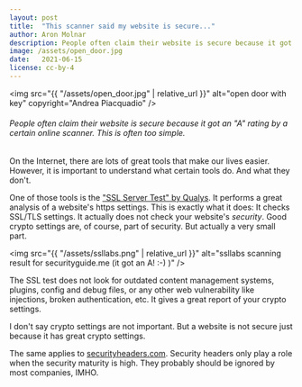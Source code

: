 ```yaml
---
layout: post
title:  "This scanner said my website is secure..."
author: Aron Molnar
description: People often claim their website is secure because it got an "A" rating by a certain online scanner. This is often too simple.
image: /assets/open_door.jpg
date:   2021-06-15
license: cc-by-4
---
```

<img src="{{ "/assets/open_door.jpg" | relative_url }}" alt="open door with key" copyright="Andrea Piacquadio" />

###### People often claim their website is secure because it got an "A" rating by a certain online scanner. This is often too simple.
On the Internet, there are lots of great tools that make our lives easier.
However, it is important to understand what certain tools do. And what they don't.

One of those tools is the <a href="https://www.ssllabs.com/ssltest/analyze.html" target="_blank" rel="noopener">
"SSL Server Test" by Qualys</a>. It performs a great analysis
of a website's https settings. This is exactly what it does: It checks SSL/TLS settings. It actually does not check your 
website's *security*. Good crypto settings are, of course, part of security. But actually a very small part.

<img src="{{ "/assets/ssllabs.png" | relative_url }}" alt="ssllabs scanning result for securityguide.me (it got an A! :-) )" />

The SSL test does not look for outdated content management systems, plugins, config and debug files, or any other web vulnerability
like injections, broken authentication, etc. It gives a great report of your crypto settings.

I don't say crypto settings are not important. But a website is not secure just because it has great crypto settings.

The same applies to <a href="https://securityheaders.com/" target="_blank" rel="noopener">
securityheaders.com</a>. Security headers only play a role when the security maturity is high. They probably should be ignored 
by most companies, IMHO.
